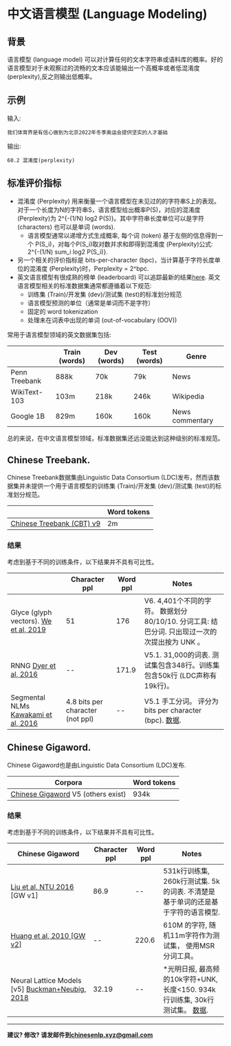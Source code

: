 # 中文语言模型 (Language Modeling)


## 背景

语言模型 (language model) 可以对计算任何的文本字符串或语料库的概率。好的语言模型对于未观察过的流畅的文本应该能输出一个高概率或者低混淆度(perplexity),反之则输出低概率。

## 示例

输入:

```
我们体育界是有信心做到为北京2022年冬季奥运会提供坚实的人才基础
```

输出:

```
60.2 混淆度(perplexity)
```

## 标准评价指标

* 混淆度 (Perplexity) 用来衡量一个语言模型在未见过的的字符串S上的表现。对于一个长度为N的字符串S，语言模型给出概率P(S)，对应的混淆度 (Perplexity)为 2^{-(1/N) log2 P(S)}。其中字符串长度单位可以是字符 (characters) 也可以是单词 (words).
  * 语言模型通常以递增方式生成概率, 每个词 (token) 基于左侧的信息得到一个 P(S_i)，对每个P(S_i)取对数并求和即得到混淆度 (Perplexity)公式: 2^{-(1/N) sum_i log2 P(S_i)}.
* 另一个相关的评价指标是 bits-per-character (bpc)，当计算基于字符长度单位的混淆度 (Perplexity)时，Perplexity = 2^bpc.
* 英文语言模型有很成熟的榜单 (leaderboard) 可以追踪最新的结果[here](https://paperswithcode.com/task/language-modeling). 英文语言模型相关的标准数据集通常都遵循着以下规范:
  * 训练集 (Train)/开发集 (dev)/测试集 (test)的标准划分规范
  * 语言模型预测的单位（通常是单词而不是字符）
  * 固定的 word tokenization
  * 处理未在词表中出现的单词 (out-of-vocabulary (OOV))


常用于语言模型领域的英文数据集包括:

|   | Train (words) | Dev (words) | Test (words) | Genre |
| --- | --- | --- | --- | --- |
|  Penn Treebank | 888k | 70k | 79k | News |
|  WikiText-103 | 103m | 218k | 246k | Wikipedia |
|  Google 1B | 829m | 160k | 160k | News commentary |

总的来说，在中文语言模型领域，标准数据集还远没能达到这种级别的标准规范。

## <span class="t">Chinese Treebank</span>.

Chinese Treebank数据集由Linguistic Data Consortium (LDC)发布，然而该数据集并未提供一个用于语言模型的训练集 (Train)/开发集 (dev)/测试集 (test)的标准划分规范。

|   | Word tokens |
| --- | --- |
|  [Chinese Treebank (CBT) v9](https://catalog.ldc.upenn.edu/LDC2016T13) | 2m |

### 结果

考虑到基于不同的训练条件，以下结果并不具有可比性。

|   | Character ppl | Word ppl | Notes |
| --- | --- | --- | --- |
|  Glyce (glyph vectors). [We et al, 2019](https://arxiv.org/abs/1901.10125) | 51 | 176 | V6. 4,401个不同的字符。 数据划分 80/10/10. 分词工具: 结巴分词. 只出现过一次的次提出按为 UNK 。 |
|  RNNG [Dyer et al, 2016](https://arxiv.org/abs/1602.07776) | -- | 171.9 | V5.1. 31,000的词表. 测试集包含348行。训练集包含50k行 (LDC声称有19k行)。 |
|  Segmental NLMs [Kawakami et al, 2016](https://arxiv.org/pdf/1811.09353.pdf) | 4.8 bits per character (not ppl) | -- | V5.1 手工分词。 评分为bits per character (bpc). [数据](https://s3.eu-west-2.amazonaws.com/k-kawakami/seg.zip). |

## <span class="t">Chinese Gigaword</span>.

Chinese Gigaword也是由Linguistic Data Consortium (LDC)发布.

|  Corpora | Word tokens |
| --- | --- |
|  [Chinese Gigaword](https://catalog.ldc.upenn.edu/LDC2011T13) V5 (others exist) | 934k |

### 结果

考虑到基于不同的训练条件，以下结果并不具有可比性。

|  Chinese Gigaword | Character ppl | Word ppl | Notes |
| --- | --- | --- | --- |
|  [Liu et al, NTU 2016](https://arxiv.org/abs/1611.08656) [GW v1] | 86.9 | -- | 531k行训练集, 260k行测试集. 5k的词表. 不清楚是基于单词的还是基于字符的语言模型. |
|  [Huang et al, 2010 [GW v2]](http://www.imaging.org/site/PDFS/Reporter/Articles/2010_25/Rep25_2_EI2010_HUANG.pdf) | -- | 220.6 | 610M 的字符, 随机11m字符作为测试集， 使用MSR分词工具。 |
|  Neural Lattice Models [v5] [Buckman+Neubig, 2018](https://www.mitpressjournals.org/doi/pdf/10.1162/tacl_a_00036) | 32.19 | -- | *光明日报, 最高频的10k字符+UNK, 长度<150. 934k行训练集, 30k行测试集。 [数据](https://github.com/jbuckman/neural-lattice-language-models). |

---

**建议? 修改? 请发邮件到[chinesenlp.xyz@gmail.com](mailto:chinesenlp.xyz@gmail.com)**



